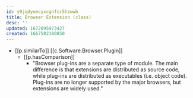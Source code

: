 ```yaml
---
id: y9jqdyomcyxcgnfcc5hzwwb
title: Browser Extension (class)
desc: ''
updated: 1672095973427
created: 1667582380850
---
```


- [[p.similarTo]] [[c.Software.Browser.Plugin]]
  - [[p.hasComparison]]
    - "Browser plug-ins are a separate type of module. The main difference is that extensions are distributed as source code, while plug-ins are distributed as executables (i.e. object code). Plug-ins are no longer supported by the major browsers, but extensions are widely used."